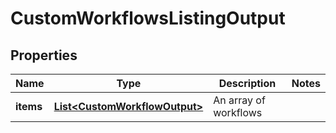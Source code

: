 

# CustomWorkflowsListingOutput


## Properties

| Name | Type | Description | Notes |
|------------ | ------------- | ------------- | -------------|
|**items** | [**List&lt;CustomWorkflowOutput&gt;**](CustomWorkflowOutput.md) | An array of workflows |  |



